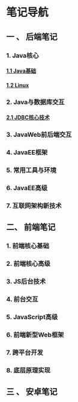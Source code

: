 # 笔记导航



## 一 、 后端笔记

### 		1. Java核心

#### 			 [1.1 Java基础](./Java全套/Java基础笔记/Java基础笔记导航.md)

#### 			 [1.2 Linux](./Java全套/Linux-note/Linux笔记导航.md)

### 		2. Java与数据库交互

#### [2.1 JDBC核心技术](./Java全套/JDBC核心技术/JDBC核心技术.md)

### 		3. JavaWeb前后端交互

### 		4. JavaEE框架

### 		5. 常用工具与环境

### 		6. JavaEE高级

### 		7. 互联网架构新技术




## 二、 前端笔记

### 	1. 前端核心基础

### 	2. 前端核心高级

### 	3. JS后台技术

### 	4. 前台交互

### 	5. JavaScript高级

### 	6. 前端新型Web框架

### 	7. 跨平台开发

### 	8. 底层原理实现



## 三 、 安卓笔记